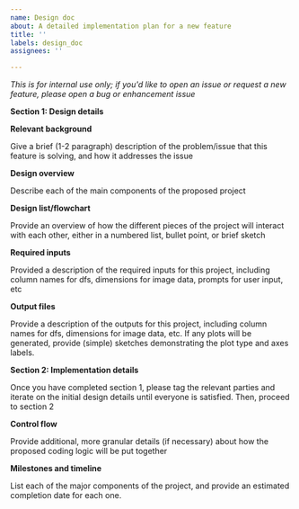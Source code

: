 ```yaml
---
name: Design doc
about: A detailed implementation plan for a new feature
title: ''
labels: design_doc
assignees: ''

---
```


*This is for internal use only; if you'd like to open an issue or request a new feature, please open a bug or enhancement issue*

**Section 1: Design details**

**Relevant background**

Give a brief (1-2 paragraph) description of the problem/issue that this feature is solving, and how it addresses the issue

**Design overview**

Describe each of the main components of the proposed project

**Design list/flowchart**

Provide an overview of how the different pieces of the project will interact with each other, either in a numbered list, bullet point, or brief sketch

**Required inputs**

Provided a description of the required inputs for this project, including column names for dfs, dimensions for image data, prompts for user input, etc

**Output files**

Provide a description of the outputs for this project, including column names for dfs, dimensions for image data, etc. If any plots will be generated, 
provide (simple) sketches demonstrating the plot type and axes labels. 

**Section 2: Implementation details**

Once you have completed section 1, please tag the relevant parties and iterate on the initial design details until everyone is satisfied. Then, 
proceed to section 2

**Control flow**

Provide additional, more granular details (if necessary) about how the proposed coding logic will be put together

**Milestones and timeline**

List each of the major components of the project, and provide an estimated completion date for each one. 

